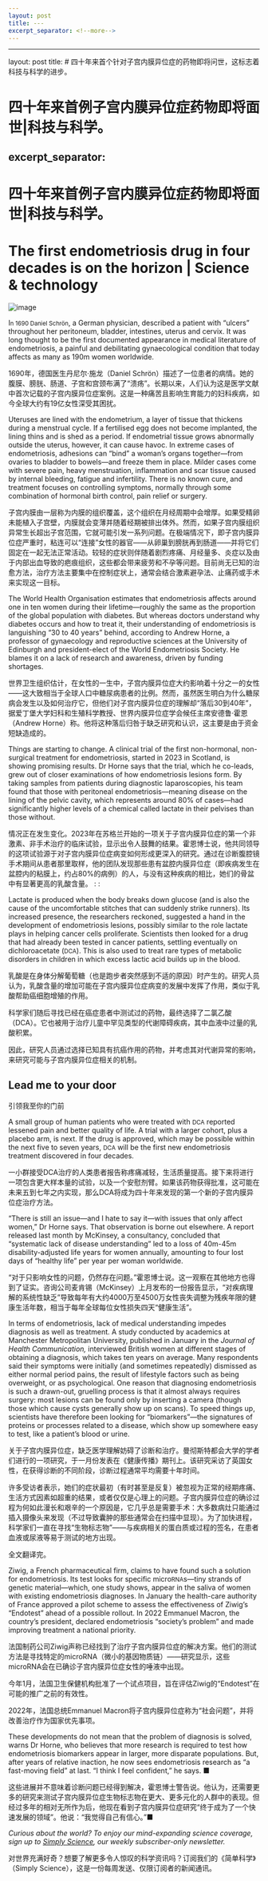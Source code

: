 ```yaml
---
layout: post
title: ---
excerpt_separator: <!--more-->
---
```



<!--more-->

---
layout: post
title: # 四十年来首个针对子宫内膜异位症的药物即将问世，这标志着科技与科学的进步。


# 四十年来首例子宫内膜异位症药物即将面世|科技与科学。
excerpt_separator: <!--more-->
---


<!--more-->

# 四十年来首例子宫内膜异位症药物即将面世|科技与科学。


# The first endometriosis drug in four decades is on the horizon | Science & technology

![image](https://images.weserv.nl/?url=www.economist.com/img/b/1280/720/90/media-assets/image/20240210_STD001.jpg)

<div></div><p><span>I</span><small>n 1690 Daniel Schrön</small>, a German physician, described a patient with “ulcers” throughout her peritoneum, bladder, intestines, uterus and cervix. It was long thought to be the first documented appearance in medical literature of endometriosis, a painful and debilitating gynaecological condition that today affects as many as 190m women worldwide.</p>

1690年，德国医生丹尼尔·施龙（Daniel Schrön）描述了一位患者的病情。她的腹膜、膀胱、肠道、子宫和宫颈布满了“溃疡”。长期以来，人们认为这是医学文献中首次记载的子宫内膜异位症案例。这是一种痛苦且影响生育能力的妇科疾病，如今全球大约有19亿女性深受其困扰。




<p>Uteruses are lined with the endometrium, a layer of tissue that thickens during a menstrual cycle. If a fertilised egg does not become implanted, the lining thins and is shed as a period. If endometrial tissue grows abnormally outside the uterus, however, it can cause havoc. In extreme cases of endometriosis, adhesions can “bind” a woman’s organs together—from ovaries to bladder to bowels—and freeze them in place. Milder cases come with severe pain, heavy menstruation, inflammation and scar tissue caused by internal bleeding, fatigue and infertility. There is no known cure, and treatment focuses on controlling symptoms, normally through some combination of hormonal birth control, pain relief or surgery.</p>

子宫内膜由一层称为内膜的组织覆盖，这个组织在月经周期中会增厚。如果受精卵未能植入子宫壁，内膜就会变薄并随着经期被排出体外。然而，如果子宫内膜组织异常生长超出子宫范围，它就可能引发一系列问题。在极端情况下，即子宫内膜异位症严重时，粘连可以“连接”女性的器官——从卵巢到膀胱再到肠道——并将它们固定在一起无法正常活动。较轻的症状则伴随着剧烈疼痛、月经量多、炎症以及由于内部出血导致的疤痕组织，这些都会带来疲劳和不孕等问题。目前尚无已知的治愈方法，治疗方法主要集中在控制症状上，通常会结合激素避孕法、止痛药或手术来实现这一目标。


<div><div><div id="econ-1"></div></div></div><p>The World Health Organisation estimates that endometriosis affects around one in ten women during their lifetime—roughly the same as the proportion of the global population with diabetes. But whereas doctors understand why diabetes occurs and how to treat it, their understanding of endometriosis is languishing “30 to 40 years” behind, according to Andrew Horne, a professor of gynaecology and reproductive sciences at the University of Edinburgh and president-elect of the World Endometriosis Society. He blames it on a lack of research and awareness, driven by funding shortages. </p>

世界卫生组织估计，在女性的一生中，子宫内膜异位症大约影响着十分之一的女性——这大致相当于全球人口中糖尿病患者的比例。然而，虽然医生明白为什么糖尿病会发生以及如何治疗它，但他们对子宫内膜异位症的理解却“落后30到40年”，据爱丁堡大学妇科和生殖科学教授、世界内膜异位症学会候任主席安德鲁·霍恩（Andrew Horne）称。他将这种落后归咎于缺乏研究和认识，这主要是由于资金短缺造成的。


<p>Things are starting to change. A clinical trial of the first non-hormonal, non-surgical treatment for endometriosis, started in 2023 in Scotland, is showing promising results. Dr Horne says that the trial, which he co-leads, grew out of closer examinations of how endometriosis lesions form. By taking samples from patients during diagnostic laparoscopies, his team found that those with peritoneal endometriosis—meaning disease on the lining of the pelvic cavity, which represents around 80% of cases—had significantly higher levels of a chemical called lactate in their pelvises than those without. </p>

情况正在发生变化。2023年在苏格兰开始的一项关于子宫内膜异位症的第一个非激素、非手术治疗的临床试验，显示出令人鼓舞的结果。霍恩博士说，他共同领导的这项试验源于对子宫内膜异位症病变如何形成更深入的研究。通过在诊断腹腔镜手术期间从患者那里取样，他的团队发现那些患有盆腔内膜异位症（即疾病发生在盆腔内的粘膜上，约占80%的病例）的人，与没有这种疾病的相比，她们的骨盆中有显著更高的乳酸含量。
:
:

<p>Lactate is produced when the body breaks down glucose (and is also the cause of the uncomfortable stitches that can suddenly strike runners). Its increased presence, the researchers reckoned, suggested a hand in the development of endometriosis lesions, possibly similar to the role lactate plays in helping cancer cells proliferate. Scientists then looked for a drug that had already been tested in cancer patients, settling eventually on dichloroacetate (<small>DCA</small>). This is also used to treat rare types of metabolic disorders in children in which excess lactic acid builds up in the blood.</p>

乳酸是在身体分解葡萄糖（也是跑步者突然感到不适的原因）时产生的。研究人员认为，乳酸含量的增加可能在子宫内膜异位症病变的发展中发挥了作用，类似于乳酸帮助癌细胞增殖的作用。

科学家们随后寻找已经在癌症患者中测试过的药物，最终选择了二氯乙酸（DCA）。它也被用于治疗儿童中罕见类型的代谢障碍疾病，其中血液中过量的乳酸积累。

因此，研究人员通过选择已知具有抗癌作用的药物，并考虑其对代谢异常的影响，来研究可能与子宫内膜异位症相关的机制。


<h2>Lead me to your door</h2>

引领我至你的门前


<p>A small group of human patients who were treated with <small>DCA</small> reported lessened pain and better quality of life. A trial with a larger cohort, plus a placebo arm, is next. If the drug is approved, which may be possible within the next five to seven years, <small>DCA</small> will be the first new endometriosis treatment discovered in four decades.</p>

一小群接受DCA治疗的人类患者报告称疼痛减轻，生活质量提高。接下来将进行一项包含更大样本量的试验，以及一个安慰剂臂。如果该药物获得批准，这可能在未来五到七年之内实现，那么DCA将成为四十年来发现的第一个新的子宫内膜异位症治疗方法。


<p>“There is still an issue—and I hate to say it—with issues that only affect women,” Dr Horne says. That observation is borne out elsewhere. A report released last month by McKinsey, a consultancy, concluded that “systematic lack of disease understanding” led to a loss of 40m-45m disability-adjusted life years for women annually, amounting to four lost days of “healthy life” per year per woman worldwide. </p>

“对于只影响女性的问题，仍然存在问题。”霍恩博士说。这一观察在其他地方也得到了证实。咨询公司麦肯锡（McKinsey）上月发布的一份报告显示，“对疾病理解的系统性缺乏”导致每年有大约4000万至4500万女性丧失调整为残疾年限的健康生活年数，相当于每年全球每位女性损失四天“健康生活”。


<div><div><div id="econ-2"></div></div></div><p>In terms of endometriosis, lack of medical understanding impedes diagnosis as well as treatment. A study conducted by academics at Manchester Metropolitan University, published in January in the <i>Journal of Health Communication, </i>interviewed British women at different stages of obtaining a diagnosis, which takes ten years on average. Many respondents said their symptoms were initially (and sometimes repeatedly) dismissed as either normal period pains, the result of lifestyle factors such as being overweight, or as psychological. One reason that diagnosing endometriosis is such a drawn-out, gruelling process is that it almost always requires surgery: most lesions can be found only by inserting a camera (though those which cause cysts generally show up on scans). To speed things up, scientists have therefore been looking for “biomarkers”—the signatures of proteins or processes related to a disease, which show up somewhere easy to test, like a patient’s blood or urine.</p>

关于子宫内膜异位症，缺乏医学理解妨碍了诊断和治疗。曼彻斯特都会大学的学者们进行的一项研究，于一月份发表在《健康传播》期刊上。该研究采访了英国女性，在获得诊断的不同阶段，诊断过程通常平均需要十年时间。

许多受访者表示，她们的症状最初（有时甚至是反复）被忽视为正常的经期疼痛、生活方式因素如超重的结果，或者仅仅是心理上的问题。子宫内膜异位症的确诊过程为何如此漫长和艰辛的一个原因是，它几乎总是需要手术：大多数病灶只能通过插入摄像头来发现（不过导致囊肿的那些通常会在扫描中显现）。为了加快进程，科学家们一直在寻找“生物标志物”——与疾病相关的蛋白质或过程的签名，在患者血液或尿液等易于测试的地方出现。

全文翻译完。


<p>Ziwig, a French pharmaceutical firm, claims to have found such a solution for endometriosis. Its test looks for specific micro<small>RNA</small>s—tiny strands of genetic material—which, one study shows, appear in the saliva of women with existing endometriosis diagnoses. In January the health-care authority of France approved a pilot scheme to assess the effectiveness of Ziwig’s “Endotest” ahead of a possible rollout. In 2022 Emmanuel Macron, the country’s president, declared endometriosis “society’s problem” and made improving treatment a national priority.</p>

法国制药公司Ziwig声称已经找到了治疗子宫内膜异位症的解决方案。他们的测试方法是寻找特定的microRNA（微小的基因物质链）——研究显示，这些microRNA会在已确诊子宫内膜异位症女性的唾液中出现。

今年1月，法国卫生保健机构批准了一个试点项目，旨在评估Ziwig的“Endotest”在可能的推广之前的有效性。 

2022年，法国总统Emmanuel Macron将子宫内膜异位症称为“社会问题”，并将改善治疗作为国家优先事项。


<p>These developments do not mean that the problem of diagnosis is solved, warns Dr Horne, who believes that more research is required to test how endometriosis biomarkers appear in larger, more disparate populations. But, after years of relative inaction, he now sees endometriosis research as “a fast-moving field” at last. “I think I feel confident,” he says. <span>■</span></p>

这些进展并不意味着诊断问题已经得到解决，霍恩博士警告说。他认为，还需要更多的研究来测试子宫内膜异位症生物标志物在更大、更多元化的人群中的表现。但经过多年的相对无所作为后，他现在看到子宫内膜异位症研究“终于成为了一个快速发展的领域”。他说：“我觉得自己有信心。”■


<p><i>Curious about the world? To enjoy our mind-expanding science coverage, sign up to <a href="https://www.economist.com/newsletters/simply-science">Simply Science</a>, our weekly subscriber-only newsletter.</i></p>

对世界充满好奇？想要了解更多令人惊叹的科学资讯吗？订阅我们的《简单科学》（Simply Science），这是一份每周发送、仅限订阅者的新闻通讯。

